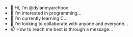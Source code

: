 - 👋 Hi, I’m @dylanmyarchbox
- 👀 I’m interested in programming...
- 🌱 I’m currently learning C...
- 💞️ I’m looking to collaborate with anyone and everyone...
- 📫 How to reach me best is through a message...

<!---
dylanmyarchbox/dylanmyarchbox is a ✨ special ✨ repository because its `README.md` (this file) appears on your GitHub profile.
You can click the Preview link to take a look at your changes.
--->
